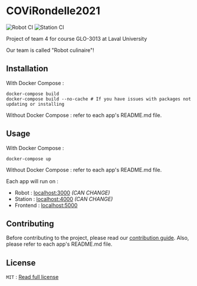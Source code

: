 # COViRondelle2021

![Robot CI](https://github.com/GLO3013-E4/COViRondelle2021/workflows/Robot%20CI/badge.svg)
![Station CI](https://github.com/GLO3013-E4/COViRondelle2021/workflows/Station%20CI/badge.svg)

Project of team 4 for course GLO-3013 at Laval University

Our team is called "Robot culinaire"!

## Installation

With Docker Compose : 
```shell
docker-compose build
docker-compose build --no-cache # If you have issues with packages not updating or installing
```

Without Docker Compose : refer to each app's README.md file.

## Usage

With Docker Compose :
```shell
docker-compose up
```

Without Docker Compose : refer to each app's README.md file.

Each app will run on : 

- Robot : [localhost:3000](http://localhost:3000) *(CAN CHANGE)*
- Station : [localhost:4000](http://localhost:4000) *(CAN CHANGE)*
- Frontend : [localhost:5000](http://localhost:5000)

## Contributing

Before contributing to the project, please read our [contribution guide](CONTRIBUTING.md). Also, please refer to each app's README.md file.


## License

`MIT` : [Read full license](LICENSE)
